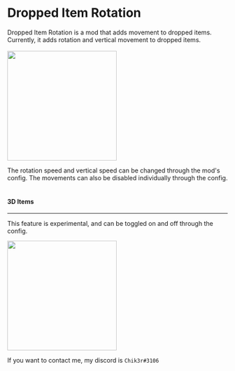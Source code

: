 # Dropped Item Rotation
Dropped Item Rotation is a mod that adds movement to dropped items.
Currently, it adds rotation and vertical movement to dropped items.
<br/>
<br/>
<img src="https://i.imgur.com/2uuA7ia.gif" width="250">

The rotation speed and vertical speed can be changed through the mod's config.
The movements can also be disabled individually through the config.
<br/><br/>

#### 3D Items
---
This feature is experimental, and can be toggled on and off through the config.

<img src="https://i.imgur.com/qrWaSQr.gif" width="250">

If you want to contact me, my discord is `Chik3r#3106`
